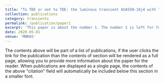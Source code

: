```yaml
---
title: "To TDE or not to TDE: the luminous transient ASASSN-18jd with TDE-like and AGN-like qualities"
collection: publications
category: transients
permalink: /publication/paper1
excerpt: 'This paper is about the number 1. The number 2 is left for future work.'
date: 2020-05-01
venue: 'MNRAS'
---
```


The contents above will be part of a list of publications, if the user clicks the link for the publication than the contents of section will be rendered as a full page, allowing you to provide more information about the paper for the reader. When publications are displayed as a single page, the contents of the above "citation" field will automatically be included below this section in a smaller font.
